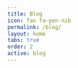 ```yaml
---
title: Blog
icon: fas fa-pen-nib
permalink: /blog/
layout: home
tabs: true
order: 2
active: blog
---
```

